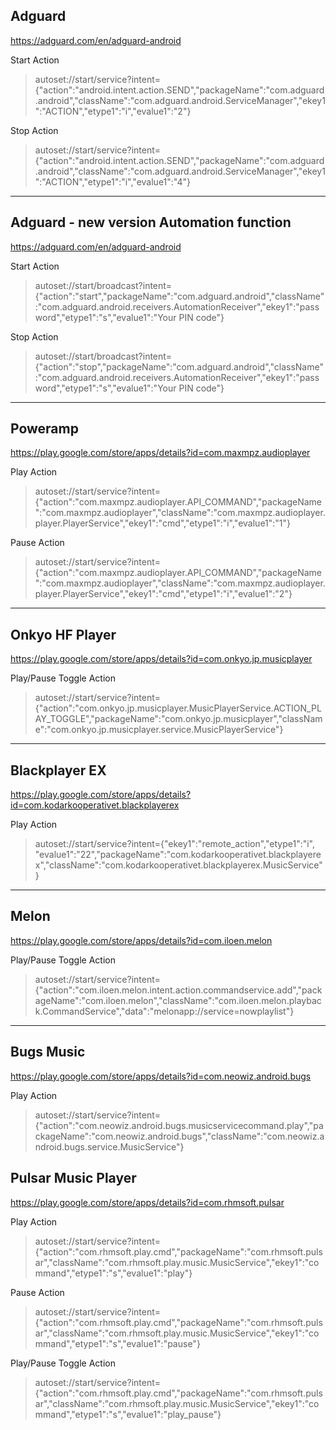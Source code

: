 Adguard
-------------
https://adguard.com/en/adguard-android

Start Action

>autoset://start/service?intent={"action":"android.intent.action.SEND","packageName":"com.adguard.android","className":"com.adguard.android.ServiceManager","ekey1":"ACTION","etype1":"i","evalue1":"2"}

Stop Action

>autoset://start/service?intent={"action":"android.intent.action.SEND","packageName":"com.adguard.android","className":"com.adguard.android.ServiceManager","ekey1":"ACTION","etype1":"i","evalue1":"4"}

----------

Adguard - new version Automation function
-------------
https://adguard.com/en/adguard-android

Start Action

>autoset://start/broadcast?intent={"action":"start","packageName":"com.adguard.android","className":"com.adguard.android.receivers.AutomationReceiver","ekey1":"password","etype1":"s","evalue1":"Your PIN code"}

Stop Action

>autoset://start/broadcast?intent={"action":"stop","packageName":"com.adguard.android","className":"com.adguard.android.receivers.AutomationReceiver","ekey1":"password","etype1":"s","evalue1":"Your PIN code"}

----------

Poweramp
-------------
https://play.google.com/store/apps/details?id=com.maxmpz.audioplayer

Play Action

>autoset://start/service?intent={"action":"com.maxmpz.audioplayer.API_COMMAND","packageName":"com.maxmpz.audioplayer","className":"com.maxmpz.audioplayer.player.PlayerService","ekey1":"cmd","etype1":"i","evalue1":"1"}

Pause Action

>autoset://start/service?intent={"action":"com.maxmpz.audioplayer.API_COMMAND","packageName":"com.maxmpz.audioplayer","className":"com.maxmpz.audioplayer.player.PlayerService","ekey1":"cmd","etype1":"i","evalue1":"2"}

----------

Onkyo HF Player
-------------
https://play.google.com/store/apps/details?id=com.onkyo.jp.musicplayer

Play/Pause Toggle Action

>autoset://start/service?intent={"action":"com.onkyo.jp.musicplayer.MusicPlayerService.ACTION_PLAY_TOGGLE","packageName":"com.onkyo.jp.musicplayer","className":"com.onkyo.jp.musicplayer.service.MusicPlayerService"}


----------

Blackplayer EX
-------------
https://play.google.com/store/apps/details?id=com.kodarkooperativet.blackplayerex

Play Action

>autoset://start/service?intent={"ekey1":"remote_action","etype1":"i", "evalue1":"22","packageName":"com.kodarkooperativet.blackplayerex","className":"com.kodarkooperativet.blackplayerex.MusicService"}

----------

Melon
-------------
https://play.google.com/store/apps/details?id=com.iloen.melon

Play/Pause Toggle Action

>autoset://start/service?intent={"action":"com.iloen.melon.intent.action.commandservice.add","packageName":"com.iloen.melon","className":"com.iloen.melon.playback.CommandService","data":"melonapp://service=nowplaylist"}

----------

Bugs Music
-------------
https://play.google.com/store/apps/details?id=com.neowiz.android.bugs

Play Action

>autoset://start/service?intent={"action":"com.neowiz.android.bugs.musicservicecommand.play","packageName":"com.neowiz.android.bugs","className":"com.neowiz.android.bugs.service.MusicService"}




Pulsar Music Player
-------------
https://play.google.com/store/apps/details?id=com.rhmsoft.pulsar

Play Action

>autoset://start/service?intent={"action":"com.rhmsoft.play.cmd","packageName":"com.rhmsoft.pulsar","className":"com.rhmsoft.play.music.MusicService","ekey1":"command","etype1":"s","evalue1":"play"}

Pause Action

>autoset://start/service?intent={"action":"com.rhmsoft.play.cmd","packageName":"com.rhmsoft.pulsar","className":"com.rhmsoft.play.music.MusicService","ekey1":"command","etype1":"s","evalue1":"pause"}



Play/Pause Toggle Action

>autoset://start/service?intent={"action":"com.rhmsoft.play.cmd","packageName":"com.rhmsoft.pulsar","className":"com.rhmsoft.play.music.MusicService","ekey1":"command","etype1":"s","evalue1":"play_pause"}


